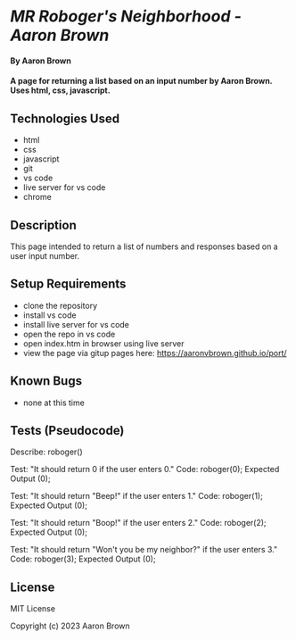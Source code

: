# _MR Roboger's Neighborhood - Aaron Brown_

#### By **Aaron Brown**

#### A page for returning a list based on an input number by Aaron Brown.  Uses html, css, javascript.


## Technologies Used

* html
* css
* javascript
* git
* vs code
* live server for vs code
* chrome

## Description

This page intended to return a list of numbers and responses based on a user input number.

## Setup Requirements

* clone the repository
* install vs code
* install live server for vs code
* open the repo in vs code
* open index.htm in browser using live server
* view the page via gitup pages here:  https://aaronvbrown.github.io/port/

## Known Bugs
* none at this time


## Tests (Pseudocode)

Describe:  roboger()

Test:  "It should return 0 if the user enters 0."
Code:
roboger(0);
Expected Output (0);

Test:  "It should return "Beep!" if the user enters 1."
Code:
roboger(1);
Expected Output (0);

Test:  "It should return "Boop!" if the user enters 2."
Code:
roboger(2);
Expected Output (0);

Test:  "It should return "Won't you be my neighbor?" if the user enters 3."
Code:
roboger(3);
Expected Output (0);


## License
MIT License

Copyright (c) 2023 Aaron Brown